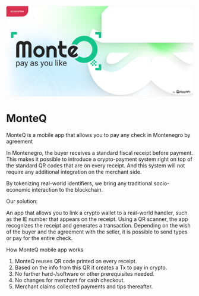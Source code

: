 ![Repository Banner](/docs/repo-banner.png)

# MonteQ

MonteQ is a mobile app that allows you to pay any check in Montenegro by agreement

In Montenegro, the buyer receives a standard fiscal receipt before payment. This makes it possible to introduce a crypto-payment system right on top of the standard QR codes that are on every receipt. And this system will not require any additional integration on the merchant side. 

By tokenizing real-world identifiers, we bring any traditional socio-economic interaction to the blockchain.

Our solution:

An app that allows you to link a crypto wallet to a real-world handler, such as the IE number that appears on the receipt.  Using a QR scanner, the app recognizes the receipt and generates a transaction. Depending on the wish of the buyer and the agreement with the seller, it is possible to send types or pay for the entire check.

How MonteQ mobile app works

1. MonteQ reuses QR code printed on every receipt.
2. Based on the info from this QR it creates a Tx to pay in crypto.
3. No further hard-/software or other prerequisites needed.
4. No changes for merchant for cash checkout.
5. Merchant claims collected payments and tips thereafter.

